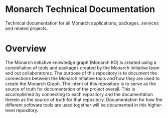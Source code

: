 # Monarch Technical Documentation
Technical documentation for all Monarch applications, packages, services and related projects.

# Overview
The Monarch initiative knowledge graph (Monarch KG) is created using a constellation of tools and packages created by the Monarch Initiative team and out collaboratores. The purpose of this repository is to document the connections between the Monarch Intiative tools and how they are used to create the Monarch Graph. The intent of this repository is to serve as the source of truth for documentation of the project overall. This is accomplished by connecting to each repository and the documentation therein as the source of truth for that repository. Documentation for how the different software tools are used together will be documented in this higher-level repository.



